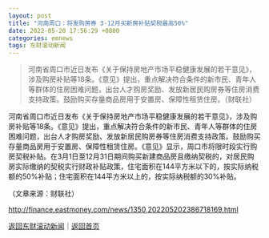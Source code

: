 ```yaml
---
layout: post
title: "河南周口：将发购房券 3-12月买新房补贴契税最高50%"
date: 2022-05-20 17:56:29 +0800
categories: emnews
tags: 东财滚动新闻
---
```

> 河南省周口市近日发布《关于保持房地产市场平稳健康发展的若干意见》，涉及购房补贴等18条。《意见》提出，重点解决符合条件的新市民、青年人等群体的住房困难问题，出台人才购房奖励、发放新居民购房券等住房消费支持政策。鼓励购买存量商品房用于安置房、保障性租赁住房。（财联社）

<p>河南省周口市近日发布《关于保持房地产市场平稳健康发展的若干意见》，涉及购房补贴等18条。《意见》提出，重点解决符合条件的新市民、青年人等群体的住房困难问题，出台人才购房奖励、发放新居民购房券等住房消费支持政策。鼓励购买存量商品房用于安置房、保障性租赁住房。《意见》显示，周口市将限时段实行购房契税补贴。在3月1日至12月31日期间购买新建商品房且缴纳契税的，对居民购房实际缴纳的契税实行财政补贴政策，住宅面积在144平方米以下的，按实际纳税额的50%补贴；住宅面积在144平方米以上的，按实际纳税额的30%补贴。</p><p class="em_media">（文章来源：财联社）</p>

<http://finance.eastmoney.com/news/1350,202205202386718169.html>

[返回东财滚动新闻](//finews.withounder.com/emnews/)｜[返回首页](//finews.withounder.com/)
